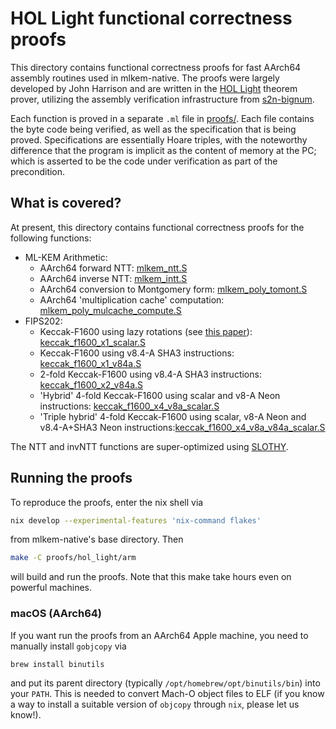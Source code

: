 [//]: # (SPDX-License-Identifier: CC-BY-4.0)

# HOL Light functional correctness proofs

This directory contains functional correctness proofs for fast AArch64 assembly routines
used in mlkem-native. The proofs were largely developed by John Harrison
and are written in the [HOL Light](https://hol-light.github.io/) theorem
prover, utilizing the assembly verification infrastructure from [s2n-bignum](https://github.com/awslabs/s2n-bignum).

Each function is proved in a separate `.ml` file in [proofs/](proofs). Each file
contains the byte code being verified, as well as the specification that is being
proved. Specifications are essentially Hoare triples, with the noteworthy difference
that the program is implicit as the content of memory at the PC; which is asserted to
be the code under verification as part of the precondition.

## What is covered?

At present, this directory contains functional correctness proofs for the following functions:

- ML-KEM Arithmetic:
  * AArch64 forward NTT: [mlkem_ntt.S](mlkem/mlkem_ntt.S)
  * AArch64 inverse NTT: [mlkem_intt.S](mlkem/mlkem_intt.S)
  * AArch64 conversion to Montgomery form: [mlkem_poly_tomont.S](mlkem/mlkem_poly_tomont.S)
  * AArch64 'multiplication cache' computation: [mlkem_poly_mulcache_compute.S](mlkem/mlkem_poly_mulcache_compute.S)
- FIPS202:
  * Keccak-F1600 using lazy rotations (see [this paper](https://eprint.iacr.org/2022/1243)): [keccak_f1600_x1_scalar.S](mlkem/keccak_f1600_x1_scalar.S)
  * Keccak-F1600 using v8.4-A SHA3 instructions: [keccak_f1600_x1_v84a.S](mlkem/keccak_f1600_x1_v84a.S)
  * 2-fold Keccak-F1600 using v8.4-A SHA3 instructions: [keccak_f1600_x2_v84a.S](mlkem/keccak_f1600_x2_v84a.S)
  * 'Hybrid' 4-fold Keccak-F1600 using scalar and v8-A Neon instructions: [keccak_f1600_x4_v8a_scalar.S](mlkem/keccak_f1600_x4_v8a_scalar.S)
  * 'Triple hybrid' 4-fold Keccak-F1600 using scalar, v8-A Neon and v8.4-A+SHA3 Neon instructions:[keccak_f1600_x4_v8a_v84a_scalar.S](mlkem/keccak_f1600_x4_v8a_v84a_scalar.S)

The NTT and invNTT functions are super-optimized using [SLOTHY](https://github.com/slothy-optimizer/slothy/).

## Running the proofs

To reproduce the proofs, enter the nix shell via

```bash
nix develop --experimental-features 'nix-command flakes'
```

from mlkem-native's base directory. Then

```bash
make -C proofs/hol_light/arm
```

will build and run the proofs. Note that this make take hours even on powerful machines.

### macOS (AArch64)

If you want run the proofs from an AArch64 Apple machine, you need to manually install `gobjcopy` via

```
brew install binutils
```

and put its parent directory (typically `/opt/homebrew/opt/binutils/bin`) into your `PATH`.
This is needed to convert Mach-O object files to ELF (if you know a way to install a suitable version
of `objcopy` through `nix`, please let us know!).
